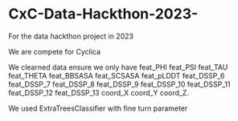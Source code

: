 # CxC-Data-Hackthon-2023-
For the data hackthon project in 2023

We are compete for Cyclica

We clearned data ensure we only have feat_PHI	feat_PSI	feat_TAU	feat_THETA	feat_BBSASA	feat_SCSASA	feat_pLDDT	feat_DSSP_6	feat_DSSP_7	feat_DSSP_8	feat_DSSP_9	feat_DSSP_10	feat_DSSP_11	feat_DSSP_12	feat_DSSP_13	coord_X	coord_Y	coord_Z.


We used ExtraTreesClassifier with fine turn parameter 
